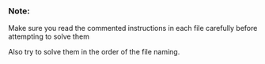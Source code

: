 ### Note:

Make sure you read the commented instructions in each file carefully before attempting to solve them

Also try to solve them in the order of the file naming.
